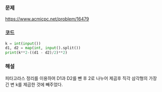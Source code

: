 ### 문제
https://www.acmicpc.net/problem/16479

### 코드
```py
k = int(input())
d1, d2 = map(int, input().split())
print(k**2-((d1 - d2)/2)**2)
```

### 해설
피타고라스 정리를 이용하여 D1과 D2를 뺀 후 2로 나누어 제곱후 직각 삼각형의 가장 긴 변 k를 제곱한 것에 빼주었다.